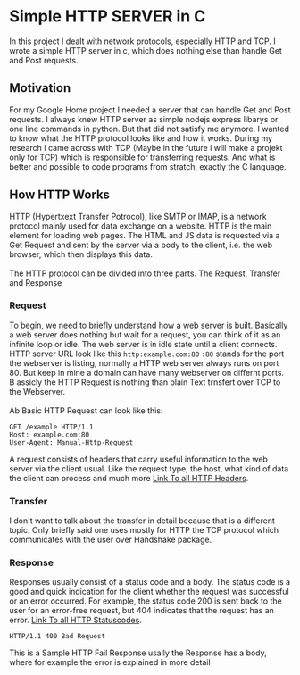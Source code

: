 # Simple HTTP SERVER in C
In this project I dealt with network protocols, especially HTTP and TCP. I wrote a simple HTTP server in c, which does nothing else than handle Get and Post requests.
## Motivation
For my Google Home project I needed a server that can handle Get and Post requests. I always knew HTTP server as simple nodejs express libarys or one line commands in python. But that did not satisfy me anymore. I wanted to know what the HTTP protocol looks like and how it works. During my research I came across with TCP (Maybe in the future i will make a projekt only for TCP) which is responsible for transferring requests. And what is better and possible to code programs from stratch, exactly the C language. 
## How HTTP Works
HTTP (Hypertxext Transfer Potrocol), like SMTP or IMAP, is a network protocol mainly used for data exchange on a website. HTTP is the main element for loading web pages. The HTML and JS data is requested via a Get Request and sent by the server via a body to the client, i.e. the web browser, which then displays this data.  <br/><br/> 
The HTTP protocol can be divided into three parts. The Request, Transfer and Response
### Request
To begin, we need to briefly understand how a web server is built. Basically a web server does nothing but wait for a request, you can think of it as an infinite loop or idle. The web server is in idle state until a client connects. HTTP server URL look like this `http:example.com:80` `:80` stands for the port the webserver is listing, normally a HTTP web server always runs on port 80. But keep in mine a domain can have many webserver on differnt ports. B assicly the HTTP Request is nothing than plain Text trnsfert over TCP to the Webserver.   <br/><br/> 
Ab Basic HTTP Request can look like this: 
```
GET /example HTTP/1.1
Host: example.com:80
User-Agent: Manual-Http-Request
```

A request consists of headers that carry useful information to the web server via the client usual. Like the request type, the host, what kind of data the client can process and much more [Link To all HTTP Headers](https://developer.mozilla.org/de/docs/Web/HTTP/Headers). 

### Transfer
I don't want to talk about the transfer in detail because that is a different topic. Only briefly said one uses mostly for HTTP the TCP protocol which communicates with the user over Handshake package.

### Response
Responses usually consist of a status code and a body. The status code is a good and quick indication for the client whether the request was successful or an error occurred. For example, the status code 200 is sent back to the user for an error-free request, but 404 indicates that the request has an error.
[Link To all HTTP Statuscodes](https://developer.mozilla.org/de/docs/Web/HTTP/Status). 

```
HTTP/1.1 400 Bad Request
```
This is a Sample HTTP Fail Response usally the Response has a body, where for example the error is explained in more detail
